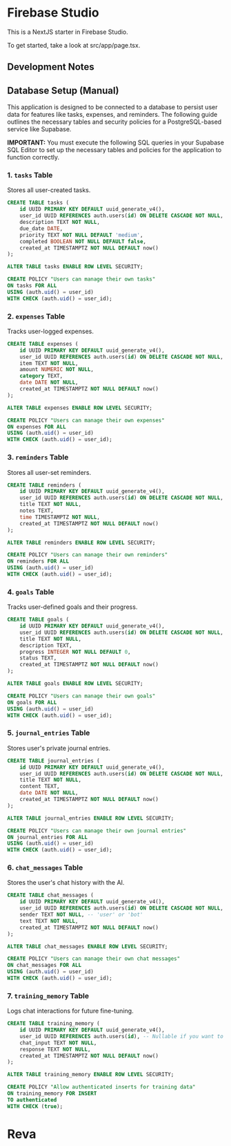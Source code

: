 # Firebase Studio

This is a NextJS starter in Firebase Studio.

To get started, take a look at src/app/page.tsx.

## Development Notes

## Database Setup (Manual)

This application is designed to be connected to a database to persist user data for features like tasks, expenses, and reminders. The following guide outlines the necessary tables and security policies for a PostgreSQL-based service like Supabase.

**IMPORTANT:** You must execute the following SQL queries in your Supabase SQL Editor to set up the necessary tables and policies for the application to function correctly.

### 1. `tasks` Table
Stores all user-created tasks.
```sql
CREATE TABLE tasks (
    id UUID PRIMARY KEY DEFAULT uuid_generate_v4(),
    user_id UUID REFERENCES auth.users(id) ON DELETE CASCADE NOT NULL,
    description TEXT NOT NULL,
    due_date DATE,
    priority TEXT NOT NULL DEFAULT 'medium',
    completed BOOLEAN NOT NULL DEFAULT false,
    created_at TIMESTAMPTZ NOT NULL DEFAULT now()
);

ALTER TABLE tasks ENABLE ROW LEVEL SECURITY;

CREATE POLICY "Users can manage their own tasks"
ON tasks FOR ALL
USING (auth.uid() = user_id)
WITH CHECK (auth.uid() = user_id);
```

### 2. `expenses` Table
Tracks user-logged expenses.
```sql
CREATE TABLE expenses (
    id UUID PRIMARY KEY DEFAULT uuid_generate_v4(),
    user_id UUID REFERENCES auth.users(id) ON DELETE CASCADE NOT NULL,
    item TEXT NOT NULL,
    amount NUMERIC NOT NULL,
    category TEXT,
    date DATE NOT NULL,
    created_at TIMESTAMPTZ NOT NULL DEFAULT now()
);

ALTER TABLE expenses ENABLE ROW LEVEL SECURITY;

CREATE POLICY "Users can manage their own expenses"
ON expenses FOR ALL
USING (auth.uid() = user_id)
WITH CHECK (auth.uid() = user_id);
```

### 3. `reminders` Table
Stores all user-set reminders.
```sql
CREATE TABLE reminders (
    id UUID PRIMARY KEY DEFAULT uuid_generate_v4(),
    user_id UUID REFERENCES auth.users(id) ON DELETE CASCADE NOT NULL,
    title TEXT NOT NULL,
    notes TEXT,
    time TIMESTAMPTZ NOT NULL,
    created_at TIMESTAMPTZ NOT NULL DEFAULT now()
);

ALTER TABLE reminders ENABLE ROW LEVEL SECURITY;

CREATE POLICY "Users can manage their own reminders"
ON reminders FOR ALL
USING (auth.uid() = user_id)
WITH CHECK (auth.uid() = user_id);
```

### 4. `goals` Table
Tracks user-defined goals and their progress.
```sql
CREATE TABLE goals (
    id UUID PRIMARY KEY DEFAULT uuid_generate_v4(),
    user_id UUID REFERENCES auth.users(id) ON DELETE CASCADE NOT NULL,
    title TEXT NOT NULL,
    description TEXT,
    progress INTEGER NOT NULL DEFAULT 0,
    status TEXT,
    created_at TIMESTAMPTZ NOT NULL DEFAULT now()
);

ALTER TABLE goals ENABLE ROW LEVEL SECURITY;

CREATE POLICY "Users can manage their own goals"
ON goals FOR ALL
USING (auth.uid() = user_id)
WITH CHECK (auth.uid() = user_id);
```

### 5. `journal_entries` Table
Stores user's private journal entries.
```sql
CREATE TABLE journal_entries (
    id UUID PRIMARY KEY DEFAULT uuid_generate_v4(),
    user_id UUID REFERENCES auth.users(id) ON DELETE CASCADE NOT NULL,
    title TEXT NOT NULL,
    content TEXT,
    date DATE NOT NULL,
    created_at TIMESTAMPTZ NOT NULL DEFAULT now()
);

ALTER TABLE journal_entries ENABLE ROW LEVEL SECURITY;

CREATE POLICY "Users can manage their own journal entries"
ON journal_entries FOR ALL
USING (auth.uid() = user_id)
WITH CHECK (auth.uid() = user_id);
```

### 6. `chat_messages` Table
Stores the user's chat history with the AI.
```sql
CREATE TABLE chat_messages (
    id UUID PRIMARY KEY DEFAULT uuid_generate_v4(),
    user_id UUID REFERENCES auth.users(id) ON DELETE CASCADE NOT NULL,
    sender TEXT NOT NULL, -- 'user' or 'bot'
    text TEXT NOT NULL,
    created_at TIMESTAMPTZ NOT NULL DEFAULT now()
);

ALTER TABLE chat_messages ENABLE ROW LEVEL SECURITY;

CREATE POLICY "Users can manage their own chat messages"
ON chat_messages FOR ALL
USING (auth.uid() = user_id)
WITH CHECK (auth.uid() = user_id);
```


### 7. `training_memory` Table
Logs chat interactions for future fine-tuning.
```sql
CREATE TABLE training_memory (
    id UUID PRIMARY KEY DEFAULT uuid_generate_v4(),
    user_id UUID REFERENCES auth.users(id), -- Nullable if you want to log anonymous interactions
    chat_input TEXT NOT NULL,
    response TEXT NOT NULL,
    created_at TIMESTAMPTZ NOT NULL DEFAULT now()
);

ALTER TABLE training_memory ENABLE ROW LEVEL SECURITY;

CREATE POLICY "Allow authenticated inserts for training data"
ON training_memory FOR INSERT
TO authenticated
WITH CHECK (true);
```
# Reva
